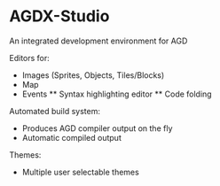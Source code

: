 # AGDX-Studio
An integrated development environment for AGD

Editors for:
* Images (Sprites, Objects, Tiles/Blocks)
* Map
* Events
** Syntax highlighting editor
** Code folding

Automated build system:
* Produces AGD compiler output on the fly
* Automatic compiled output

Themes:
* Multiple user selectable themes
 
